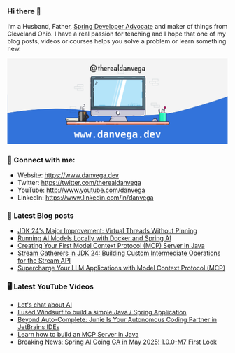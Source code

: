 ### Hi there 👋

I’m a Husband, Father, [Spring Developer Advocate](https://tanzu.vmware.com/developer/advocates/) and maker of things from Cleveland Ohio. I have a real passion for teaching and I hope that one of my blog posts, videos or courses helps you solve a problem or learn something new.

![Profile Header](./github_profile_header.png)

### 🤝 Connect with me:

- Website: https://www.danvega.dev
- Twitter: https://twitter.com/therealdanvega
- YouTube: http://www.youtube.com/danvega
- LinkedIn: https://www.linkedin.com/in/danvega

### 📝 Latest Blog posts

<!-- BLOG-POST-LIST:START -->
- [JDK 24's Major Improvement: Virtual Threads Without Pinning](https://www.danvega.dev/blog/jdk-24-virtual-threads-without-pinning)
- [Running AI Models Locally with Docker and Spring AI](https://www.danvega.dev/blog/docker-model-runner)
- [Creating Your First Model Context Protocol (MCP) Server in Java](https://www.danvega.dev/blog/creating-your-first-mcp-server-java)
- [Stream Gatherers in JDK 24: Building Custom Intermediate Operations for the Stream API](https://www.danvega.dev/blog/stream-gatherers)
- [Supercharge Your LLM Applications with Model Context Protocol (MCP)](https://www.danvega.dev/blog/model-context-protocol-introduction)<!-- BLOG-POST-LIST:END -->

### 🖥 Latest YouTube Videos

<!-- YOUTUBE:START -->
- [Let&#39;s chat about AI](https://www.youtube.com/watch?v=3-FVs8Pk6vM)
- [I used Windsurf to build a simple Java / Spring Application](https://www.youtube.com/watch?v=XkRM4eO885I)
- [Beyond Auto-Complete: Junie Is Your Autonomous Coding Partner in JetBrains IDEs](https://www.youtube.com/watch?v=fcbSG8lm7So)
- [Learn how to build an MCP Server in Java](https://www.youtube.com/watch?v=Y_Rk6QgWUbE)
- [Breaking News: Spring AI Going GA in May 2025! 1.0.0-M7 First Look](https://www.youtube.com/watch?v=7ZqCwbc-EUk)
<!-- YOUTUBE:END -->
